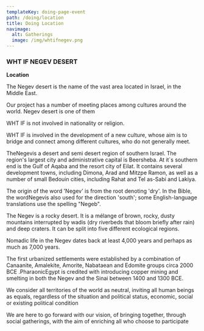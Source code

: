 ```yaml
---
templateKey: doing-page-event
path: /doing/location
title: Doing Location
navimage:
  alt: Gatherings
  image: /img/whtifnegev.png
---
```


### **WHT IF NEGEV DESERT**

**Location**

The Negev desert is the name of the vast area located in Israel, in the Middle East.

Our project has a number of meeting places among cultures around the world. Negev desert is one of them

WHT IF is not involved in nationality or religion.

WHT IF is involved in the development of a new culture, whose aim is to bridge and connect among different cultures, who do not generally meet.

TheNegevis a desert and semi desert region of southern Israel. The region's largest city and administrative capital is Beersheba. At it`s southern end is the Gulf of Aqaba and the resort city of Eilat. It contains several development towns, including Dimona, Arad and Mitzpe Ramon, as well as a number of small Bedouin cities, including Rahat and Tel as-Sabi and Lakiya.

The origin of the word 'Negev' is from the root denoting 'dry'. In the Bible, the wordNegevis also used for the direction 'south'; some English-language translations use the spelling "Negeb".

The Negev is a rocky desert. It is a mélange of brown, rocky, dusty mountains interrupted by wadis (dry riverbeds that bloom briefly after rain) and deep craters. It can be split into five different ecological regions.

Nomadic life in the Negev dates back at least 4,000 years and perhaps as much as 7,000 years.

The first urbanized settlements were established by a combination of Canaanite, Amalekite, Amorite, Nabataean and Edomite groups circa 2000 BCE .PharaonicEgypt is credited with introducing copper mining and smelting in both the Negev and the Sinai between 1400 and 1300 BCE.

We consider all territories of the world as neutral, inviting all human beings as equals, regardless of the situation and political status, economic, social or existing political condition

We are here to go forward with our vision, of bringing together, through social gatherings, with the aim of enriching all who choose to participate
